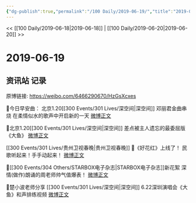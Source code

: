 ```yaml
---
{"dg-publish":true,"permalink":"/100 Daily/2019-06-19/","title":"2019-06-19","created":"2023-03-26T21:54:21.768+08:00","updated":"2023-03-26T21:55:32.751+08:00"}
---
```



<< [[100 Daily/2019-06-18\|2019-06-18]] | [[100 Daily/2019-06-20\|2019-06-20]] >>

# 2019-06-19

## 资讯站 记录

原博链接: https://weibo.com/6466290670/HzGsXcxes

🌸今日早安曲：
北京1.20[[300 Events/301 Lives/深空间\|深空间]] 邓丽君金曲串烧
在柔情似水的歌声中开启新的一天
[微博正文](https://m.weibo.cn/6466290670/4384816701048191)

🌸北京1.20[[300 Events/301 Lives/深空间\|深空间]]
差点被主人遗忘的最委屈版《大鱼》
[微博正文](https://m.weibo.cn/6466290670/4384962285441926)

[[300 Events/301 Lives/贵州卫视春晚\|贵州卫视春晚]]
🌸《好花红》上线了！
民歌听起来！手手动起来！
[微博正文](https://m.weibo.cn/6466290670/4384961610110301)

🌸[[300 Events/304 Others/STARBOX电子杂志\|STARBOX电子杂志]]新花絮
深情(做作)朗诵的周老师帅气值爆表！
[微博正文](https://m.weibo.cn/6466290670/4384982233246572)

🌸楚小波老师分享 [[300 Events/301 Lives/深空间\|深空间]]
6.22深圳演唱会《大鱼》和声排练视频
[微博正文](https://m.weibo.cn/6466290670/4385015016106799)
